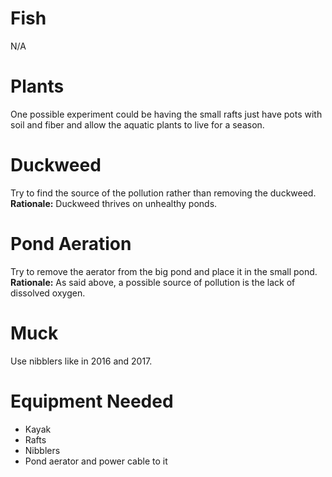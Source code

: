 # Fish

N/A

# Plants

One possible experiment could be having the small rafts just have pots with soil and fiber and allow the aquatic plants to live for a season.

# Duckweed

Try to find the source of the pollution rather than removing the duckweed. **Rationale:** Duckweed thrives on unhealthy ponds.

# Pond Aeration

Try to remove the aerator from the big pond and place it in the small pond. **Rationale:** As said above, a possible source of pollution is the lack of dissolved oxygen.

# Muck

Use nibblers like in 2016 and 2017.

# Equipment Needed

- Kayak
- Rafts
- Nibblers
- Pond aerator and power cable to it
